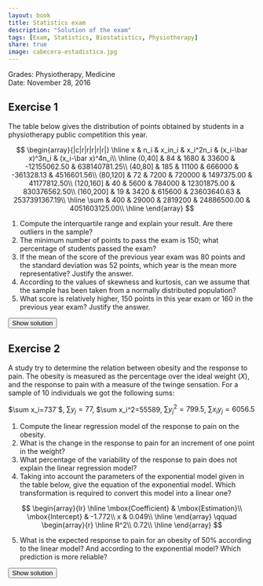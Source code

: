 ```yaml
---
layout: book
title: Statistics exam
description: "Solution of the exam"
tags: [Exam, Statistics, Biostatistics, Physiotherapy]
share: true
image: cabecera-estadistica.jpg
---
```




Grades: Physiotherapy, Medicine  
Date: November 28, 2016 

## Exercise 1
The table below gives the distribution of points obtained by students in a physiotherapy public competition this year.

$$
\begin{array}{|c|r|r|r|r|r|}
\hline
x & n_i & x_in_i & x_i^2n_i & (x_i-\bar x)^3n_i & (x_i-\bar x)^4n_i\\
\hline
(0,40] & 84 & 1680 & 33600 & -12155062.50 & 638140781.25\\
(40,80] & 185 & 11100 & 666000 & -361328.13 & 4516601.56\\
(80,120] & 72 & 7200 & 720000 & 1497375.00 & 41177812.50\\
(120,160] & 40 & 5600 & 784000 & 12301875.00 & 830376562.50\\
(160,200] & 19 & 3420 & 615600 & 23603640.63 & 2537391367.19\\
\hline
\sum & 400 & 29000 & 2819200 & 24886500.00 & 4051603125.00\\
\hline
\end{array}
$$

1. Compute the interquartile range and explain your result. Are there outliers in the sample?
2. The minimum number of points to pass the exam is 150; what percentage of students passed the exam?
3. If the mean of the score of the previous year exam was 80 points and the standard deviation was 52 points, which year is the mean more representative? Justify the answer.
4. According to the values of skewness and kurtosis, can we assume that the sample has been taken from a normally distributed population?
5. What score is relatively higher, 150 points in this year exam or 160 in the previous year exam? Justify the answer.



<div><button class="solution">Show solution</button></div>
<div id="solution" style="display: none">
1. $Q_1=43.48$ points, $Q_3=97.78$ points and $IQR=54.3$ points.<br/>
Fences: $F_1=-37.97$ points and $F_2=179.23$ points. Thus, there are outliers. <br/>
2. $F_{150}=0.925$, so the percentage of students that passed the exam is $7.5\%$. <br/>
3. This year: $\bar x=72.5$ points, $s^2=1791.75$ points², $s=42.3291$ points, $cv=0.5838$. <br/>
Previous year: $\bar x=80$ points, $s=52$ points, $cv=0.65$. <br/>
As the coefficient of variation of this year is less than the one of the previous year, there is less relative spread this year and the mean is more representative. <br/>
4. $g_1=0.8203$, so the distribution is right-skewed. $g_2=0.1551$, so the distribution is a little bit more peaked than a bell curve (leptokurtic). As $g_1$ and $g_2$ are between -2 and 2 we can assume that the sample has been taken from a normaly distributed population. <br/>
5. This year standard score: $z(150)=1.83$.<br/>
Previous year standard score: $z(160)=1.53$.<br/>
As the standard score of 150 this year is greater than the standard score of 160 the previous year, 150 points this year is relatively higher than 160 points the previous year.
</div>

## Exercise 2
A study try to determine the relation between obesity and the response to pain. The obesity is measured as the percentage over the ideal weight ($X$), and the response to pain with a measure of the twinge sensation.
For a sample of 10 individuals we got the following sums:

$\sum x_i=737`$, $\sum y_j=77$, $\sum x_i^2=55589, $\sum y_j^2=799.5$, $\sum x_iy_j=6056.5$

1. Compute the linear regression model of the response to pain on the obesity.
2. What is the change in the response to pain for an increment of one point in the weight?
3. What percentage of the variability of the response to pain does not explain the linear regression model?
4. Taking into account the parameters of the exponential model given in the table below, give the equation of the exponential model.
Which transformation is required to convert this model into a linear one?

$$
\begin{array}{lr}
  \hline
  \mbox{Coefficient} & \mbox{Estimation}\\
  \mbox{Intercept} & -1.772\\
  x & 0.049\\
  \hline
\end{array}
\qquad
\begin{array}{r}
  \hline
  R^2\\
  0.72\\
  \hline
\end{array}
$$

5. What is the expected response to pain for an obesity of 50\% according to the linear model?
And according to the exponential model?
Which prediction is more reliable?

<div><button class="solution">Show solution</button></div>
<div id="solution" style="display: none">

```
Error in eval(expr, envir, enclos): objeto 'y' no encontrado
```

```
Error: $ operator is invalid for atomic vectors
```
1. Linear model of response to pain on obesity: <br/>
$\bar x=73.7`$, $s_x^2=127.21$. <br/>
$\bar y=7.7$, $s_y^2=20.66$. <br/>
$s_{xy}=38.16$<br/>
Regression line of pain relief on obesity: $y=-14.41+0.3x$. <br/>
2. For each increment of one unit in the obesity the response to pain will increase 0.3 units.
3. Linear coefficient of determination: $r^2=0.554$. So, the linear model explains the 55.4% of the variability of the response to pain and it does not explain the remaining 44.6%.

</div>

